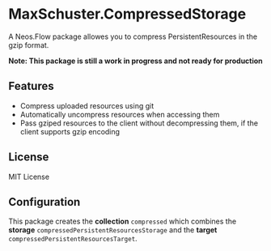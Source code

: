 # MaxSchuster.CompressedStorage
A Neos.Flow package allowes you to compress PersistentResources in the gzip
format.

**Note: This package is still a work in progress and not ready for production** 

## Features
- Compress uploaded resources using git
- Automatically uncompress resources when accessing them
- Pass gziped resources to the client without decompressing them, if the
client supports gzip encoding

## License
MIT License

## Configuration
This package creates the **collection** `compressed` which combines the
**storage** `compressedPersistentResourcesStorage` and the **target**
`compressedPersistentResourcesTarget`.
